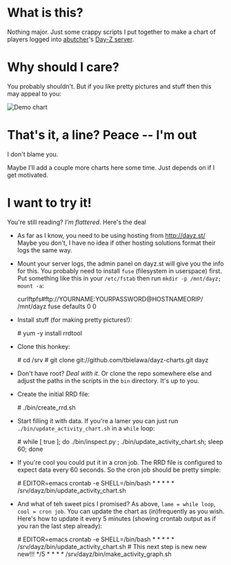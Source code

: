 What is this?
=============

Nothing major. Just some crappy scripts I put together to make a chart
of players logged into [abutcher](https://github.com/abutcher)'s
[Day-Z server](http://afrolegs.com).

Why should I care?
==================

You probably shouldn't. But if you like pretty pictures and stuff then
this may appeal to you:

![Demo chart](https://raw.github.com/tbielawa/dayz-charts/master/images/abutcher-demo.png)

That's it, a line? Peace -- I'm out
===================================

I don't blame you.

Maybe I'll add a couple more charts here some time. Just depends on if
I get motivated.


I want to try it!
=================

You're still reading? *I'm flattered*. Here's the deal

* As far as I know, you need to be using hosting from http://dayz.st/
  Maybe you don't, I have no idea if other hosting solutions format
  their logs the same way.

* Mount your server logs, the admin panel on dayz.st will give you the
  info for this. You probably need to install ``fuse`` (filesystem in
  userspace) first. Put something like this in your ``/etc/fstab``
  then run ``mkdir -p /mnt/dayz; mount -a``:

    curlftpfs#ftp://YOURNAME:YOURPASSWORD@HOSTNAMEORIP/ /mnt/dayz fuse defaults 0 0

* Install stuff (for making pretty pictures!):

    \# yum -y install rrdtool

* Clone this honkey:

    \# cd /srv
    \# git clone git://github.com/tbielawa/dayz-charts.git dayz

* Don't have root? *Deal with it*. Or clone the repo somewhere else
  and adjust the paths in the scripts in the ``bin`` directory. It's
  up to you.

* Create the initial RRD file:

    \# ./bin/create_rrd.sh

* Start filling it with data. If you're a lamer you can just run
  ``./bin/update_activity_chart.sh`` in a ``while`` loop:

    \# while [ true ]; do ./bin/inspect.py ; ./bin/update_activity_chart.sh; sleep 60; done

* If you're cool you could put it in a cron job. The RRD file is
  configured to expect data every 60 seconds. So the cron job should
  be pretty simple:

    \# EDITOR=emacs crontab -e
    SHELL=/bin/bash
    \* * * * *       /srv/dayz/bin/update_activity_chart.sh

* And what of teh sweet pics I promised? As above, ``lame = while
  loop``, ``cool = cron job``. You can update the chart as
  (in)frequently as you wish. Here's how to update it every 5 minutes
  (showing crontab output as if you ran the last step already):

    \# EDITOR=emacs crontab -e
    SHELL=/bin/bash
    \* * * * *       /srv/dayz/bin/update_activity_chart.sh
    \# This next step is new new new!!!
    \*/5 * * * *     /srv/dayz/bin/make_activity_graph.sh
